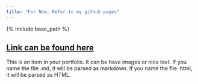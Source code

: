 ```yaml
---
title: "For Now, Refer to my github pages"
---
```


{% include base_path %}

[Link can be found here](https://gihub.com/36senm)
---

This is an item in your portfolio. It can be have images or nice text. If you name the file .md, it will be parsed as markdown. If you name the file .html, it will be parsed as HTML. 
